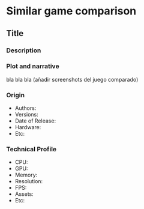 # Similar game comparison

## Title

### Description


### Plot and narrative
bla bla bla (añadir screenshots del juego comparado)


### Origin
- Authors:
- Versions:
- Date of Release:
- Hardware:
- Etc:


### Technical Profile
- CPU:
- GPU:
- Memory:
- Resolution:
- FPS:
- Assets:
- Etc:
